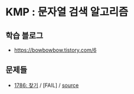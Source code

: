 # KMP : 문자열 검색 알고리즘

## 학습 블로그

 - https://bowbowbow.tistory.com/6

## 문제들

 - [1786: 찾기](https://www.acmicpc.net/problem/1786) / \[FAIL\] / [source](../../sources/1786.cpp)
